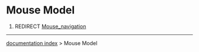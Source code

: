 # Mouse Model
1.  REDIRECT [Mouse\_navigation](Mouse_navigation.md)

---
[documentation index](../README.md) > Mouse Model
